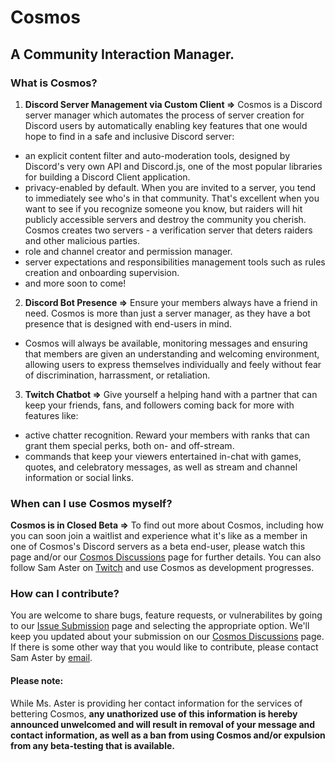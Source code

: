 # Cosmos
## A Community Interaction Manager.
### What is Cosmos?
 1) **Discord Server Management via Custom Client =>** Cosmos is a Discord server manager which automates the process of server creation for Discord users by automatically enabling key features that one would hope to find in a safe and inclusive Discord server:
 - an explicit content filter and auto-moderation tools,  designed by Discord's very own API and Discord.js, one of the most popular libraries for building a Discord Client application.
 - privacy-enabled by default. When you are invited to a server, you tend to immediately see who's in that community. That's excellent when you want to see if you recognize someone you know, but raiders will hit publicly accessible servers and destroy the community you cherish. Cosmos creates two servers - a verification server that deters raiders and other malicious parties.
- role and channel creator and permission manager.
- server expectations and responsibilities management tools such as rules creation and onboarding supervision.
- and more soon to come!
2) **Discord Bot Presence =>** Ensure your members always have a friend in need. Cosmos is more than just a server manager, as they have a bot presence that is designed with end-users in mind.
 - Cosmos will always be available, monitoring messages and ensuring that members are given an understanding and welcoming environment, allowing users to express themselves individually and feely without fear of discrimination, harrassment, or retaliation.
3) **Twitch Chatbot =>** Give yourself a helping hand with a partner that can keep your friends, fans, and followers coming back for more with features like:
 -  active chatter recognition. Reward your members with ranks that can grant them special perks, both on- and off-stream.
 -  commands that keep your viewers entertained in-chat with games, quotes, and celebratory messages, as well as stream and channel information or social links. 
### When can I use Cosmos myself?
**Cosmos is in Closed Beta =>** To find out more about Cosmos, including how you can soon join a waitlist and experience what it's like as a member in one of Cosmos's Discord servers as a beta end-user, please watch this page and/or our [Cosmos Discussions](https://github.com/Mirus-Initiative/Cosmos/discussions/1) page for further details. You can also follow Sam Aster on [Twitch](https://twitch.tv/sam_aster_) and use Cosmos as development progresses.
### How can I contribute?
You are welcome to share bugs, feature requests, or vulnerabilites by going to our [Issue Submission](https://github.com/Mirus-Initiative/Cosmos/issues/new/choose) page and selecting the appropriate option. We'll keep you updated about your submission on our [Cosmos Discussions](https://github.com/Mirus-Initiative/Cosmos/discussions/1) page.
If there is some other way that you would like to contribute, please contact Sam Aster by [email](mailto:hempster.og@gmail.com).

 #### Please note:

While Ms. Aster is providing her contact information for the services of bettering Cosmos, **any unathorized use of this information is hereby announced unwelcomed and will result in removal of your message and contact information, as well as a ban from using Cosmos and/or expulsion from any beta-testing that is available.**
